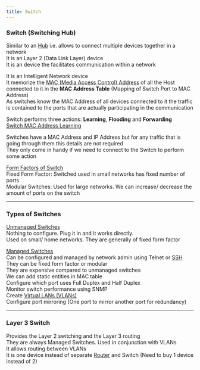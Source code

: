 ```yaml
---
title: Switch
---
```


### Switch (Switching Hub)

Similar to an [Hub](Hub.md) i.e. allows to connect multiple devices together in a network  
It is an Layer 2 (Data Link Layer) device  
It is an device the facilitates communication within a network

It is an Intelligent Network device  
It memorize the [MAC (Media Access Control) Address](../TCP-IP%20Layers/2%20-%20Data%20Link%20%28Network%20Interface%29%20Protocols/MAC%20%28Media%20Access%20Control%29%20Address.md) of all the Host connected to it in the **MAC Address Table** (Mapping of Switch Port to MAC Address)  
As switches know the MAC Address of all devices connected to it the traffic is contained to the ports that are actually participating in the communication

Switch performs three actions: **Learning**, **Flooding** and **Forwarding**  
[Switch MAC Address Learning](../TCP-IP%20Layers/2%20-%20Data%20Link%20%28Network%20Interface%29%20Protocols/Switch%20MAC%20Address%20Learning.md)

Switches have a MAC Address and IP Address but for any traffic that is going through them this details are not required  
They only come in handy if we need to connect to the Switch to perform some action

<u>Form Factors of Switch</u>  
Fixed Form Factor: Switched used in small networks has fixed number of ports  
Modular Switches: Used for large networks. We can increase/ decrease the amount of ports on the switch

---

### Types of Switches

<u>Unmanaged Switches</u>  
Nothing to configure. Plug it in and it works directly.  
Used on small/ home networks. They are generally of fixed form factor

<u>Managed Switches</u>  
Can be configured and managed by network admin using Telnet or [SSH](../../Operating%20System/Linux/Commands/ssh%20Command.md)  
They can be fixed form factor or modular  
They are expensive compared to unmanaged switches  
We can add static entities in MAC table  
Configure which port uses Full Duplex and Half Duplex  
Monitor switch performance using SNMP  
Create [Virtual LANs (VLANs)](../TCP-IP%20Layers/2%20-%20Data%20Link%20%28Network%20Interface%29%20Protocols/Virtual%20LANs%20%28VLANs%29.md)  
Configure port mirroring (One port to mirror another port for redundancy)

---

### Layer 3 Switch

Provides the Layer 2 switching and the Layer 3 routing  
They are always Managed Switches. Used in conjunction with VLANs  
It allows routing between VLANs  
It is one device instead of separate [Router](Router.md) and Switch (Need to buy 1 device instead of 2)